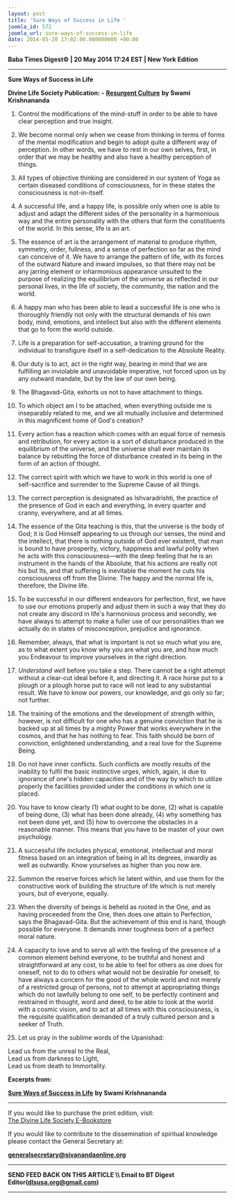 ```yaml
---
layout: post
title: 'Sure Ways of Success in Life '
joomla_id: 572
joomla_url: sure-ways-of-success-in-life
date: 2014-05-20 17:02:00.000000000 +00:00
---
```

  


**Baba Times Digest© | 20 May 2014 17:24 EST | New York Edition**



* * *


**Sure Ways of Success in Life**



**Divine Life Society Publication: -** [**Resurgent Culture**](http://www.swami-krishnananda.org/cult/cult_3.html) **by Swami Krishnananda**



1. Control the modifications of the mind-stuff in order to be able to have clear perception and true insight.



2. We become normal only when we cease from thinking in terms of forms of the mental modification and begin to adopt quite a different way of perception. In other words, we have to rest in our own selves, first, in order that we may be healthy and also have a healthy perception of things.



3. All types of objective thinking are considered in our system of Yoga as certain diseased conditions of consciousness, for in these states the consciousness is not-in-itself.



4. A successful life, and a happy life, is possible only when one is able to adjust and adapt the different sides of the personality in a harmonious way and the entire personality with the others that form the constituents of the world. In this sense, life is an art.



5. The essence of art is the arrangement of material to produce rhythm, symmetry, order, fullness, and a sense of perfection so far as the mind can conceive of it. We have to arrange the pattern of life, with its forces of the outward Nature and inward impulses, so that there may not be any jarring element or inharmonious appearance unsuited to the purpose of realizing the equilibrium of the universe as reflected in our personal lives, in the life of society, the community, the nation and the world.



6. A happy man who has been able to lead a successful life is one who is thoroughly friendly not only with the structural demands of his own body, mind, emotions, and intellect but also with the different elements that go to form the world outside.



7. Life is a preparation for self-accusation, a training ground for the individual to transfigure itself in a self-dedication to the Absolute Reality.



8. Our duty is to act, act in the right way, bearing in mind that we are fulfilling an inviolable and unavoidable imperative, not forced upon us by any outward mandate, but by the law of our own being.



9. The Bhagavad-Gita, exhorts us not to have attachment to things.



10. To which object am I to be attached, when everything outside me is inseparably related to me, and we all mutually inclusive and determined in this magnificent home of God's creation?



11. Every action has a reaction which comes with an equal force of nemesis and retribution, for every action is a sort of disturbance produced in the equilibrium of the universe, and the universe shall ever maintain its balance by rebutting the force of disturbance created in its being in the form of an action of thought.



12. The correct spirit with which we have to work in this world is one of self-sacrifice and surrender to the Supreme Cause of all things.



13. The correct perception is designated as Ishvaradrishti, the practice of the presence of God in each and everything, in every quarter and cranny, everywhere, and at all times.



14. The essence of the Gita teaching is this, that the universe is the body of God; it is God Himself appearing to us through our senses, the mind and the intellect, that there is nothing outside of God ever existent, that man is bound to have prosperity, victory, happiness and lawful polity when he acts with this consciousness—with the deep feeling that he is an instrument in the hands of the Absolute, that his actions are really not his but Its, and that suffering is inevitable the moment he cuts his consciousness off from the Divine. The happy and the normal life is, therefore, the Divine life.



15. To be successful in our different endeavors for perfection, first, we have to use our emotions properly and adjust them in such a way that they do not create any discord in life's harmonious process and secondly, we have always to attempt to make a fuller use of our personalities than we actually do in states of misconception, prejudice and ignorance.



16. Remember, always, that what is important is not so much what you are, as to what extent you know why you are what you are, and how much you Endeavour to improve yourselves in the right direction.



17. _Understand well_ before you take a step. There cannot be a right attempt without a clear-cut ideal before it, and directing it. A race horse put to a plough or a plough horse put to race will not lead to any substantial result. We have to know our powers, our knowledge, and go only so far; not further.



18. The training of the emotions and the development of strength within, however, is not difficult for one who has a genuine conviction that he is backed up at all times by a mighty Power that works everywhere in the cosmos, and that he has nothing to fear. This faith should be born of conviction, enlightened understanding, and a real love for the Supreme Being.



19. Do not have inner conflicts. Such conflicts are mostly results of the inability to fulfil the basic instinctive urges, which, again, is due to ignorance of one's hidden capacities and of the way by which to utilize properly the facilities provided under the conditions in which one is placed.



20. You have to know clearly (1) what ought to be done, (2) what is capable of being done, (3) what has been done already, (4) why something has not been done yet, and (5) how to overcome the obstacles in a reasonable manner. This means that you have to be master of your own psychology.



21. A successful life includes physical, emotional, intellectual and moral fitness based on an integration of being in all its degrees, inwardly as well as outwardly. Know yourselves as higher than you now are.



22. Summon the reserve forces which lie latent within, and use them for the constructive work of building the structure of life which is not merely yours, but of everyone, equally.



23. When the diversity of beings is beheld as rooted in the One, and as having proceeded from the One, then does one attain to Perfection, says the Bhagavad-Gita. But the achievement of this end is hard, though possible for everyone. It demands inner toughness born of a perfect moral nature.



24. A capacity to love and to serve all with the feeling of the presence of a common element behind everyone, to be truthful and honest and straightforward at any cost, to be able to feel for others as one does for oneself, not to do to others what would not be desirable for oneself, to have always a concern for the good of the whole world and not merely of a restricted group of persons, not to attempt at appropriating things which do not lawfully belong to one self, to be perfectly continent and restrained in thought, word and deed, to be able to look at the world with a cosmic vision, and to act at all times with this consciousness, is the requisite qualification demanded of a truly cultured person and a seeker of Truth.



25. Let us pray in the sublime words of the Upanishad:



Lead us from the unreal to the Real,   
 Lead us from darkness to Light,   
 Lead us from death to Immortality.



**Excerpts from:**



[**Sure Ways of Success in Life**](http://www.swami-krishnananda.org/cult/cult_3.html) **by Swami Krishnananda**

  
* * *  












If you would like to purchase the print edition, visit:   
[The Divine Life Society E-Bookstore](http://www.dlshq.org/download/download.htm)

If you would like to contribute to the dissemination of spiritual knowledge please contact the General Secretary at:

[**generalsecretary@sivanandaonline.org**](mailto:generalsecretary@sivanandaonline.org?subject=Contribution%20to%20Dissemination%20of%20Spiritual%20Knowledge)

* * *

**SEND FEED BACK ON THIS ARTICLE \\\ Email to BT Digest Editor[](mailto:dlsusa.org@gmail.com?subject=DLS%20Posts)(dlsusa.org@gmail.com)**

* * *

  
